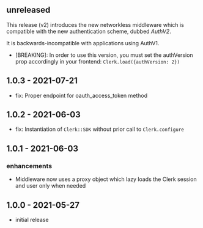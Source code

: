 ## unreleased

This release (v2) introduces the new networkless middleware which is compatible 
with the new authentication scheme, dubbed *AuthV2*.

It is backwards-incompatible with applications using AuthV1.

- [BREAKING]: In order to use this version, you must set the authVersion prop 
    accordingly in your frontend: `Clerk.load({authVersion: 2})`

## 1.0.3 - 2021-07-21

- fix: Proper endpoint for oauth_access_token method

## 1.0.2 - 2021-06-03

- fix: Instantiation of `Clerk::SDK` without prior call to `Clerk.configure`

## 1.0.1 - 2021-06-03

### enhancements

- Middleware now uses a proxy object which lazy loads the Clerk session and user only when needed

## 1.0.0 - 2021-05-27

- initial release
